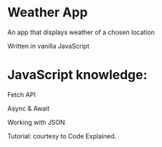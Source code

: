 # Weather App

An app that displays weather of a chosen location

Written in vanilla JavaScript

# JavaScript knowledge:

Fetch API

Async & Await

Working with JSON

Tutorial: courtesy to Code Explained.
